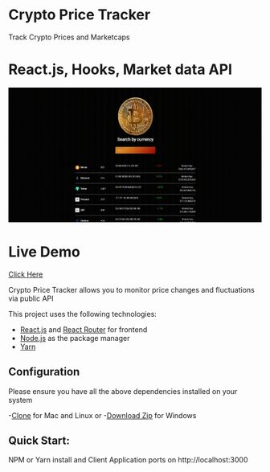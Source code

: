 # Crypto Price Tracker
Track Crypto Prices and Marketcaps

# React.js, Hooks, Market data API

![Final App](https://github.com/derekwebdevcom/CryptoPriceTracker/blob/main/crypto-tracker.gif)

# Live Demo 

[Click Here](https://crypto-tracker.derekwebdev.com)

Crypto Price Tracker allows you to monitor price changes and fluctuations via public API

This project uses the following technologies:

- [React.js](https://reactjs.org) and [React Router](https://reacttraining.com/react-router/) for frontend
- [Node.js](https://nodejs.org/en/) as the package manager
- [Yarn](https://yarnpkg.com/)


## Configuration

Please ensure you have all the above dependencies installed on your system 

-[Clone](https://github.com/derekwebdevcom/CryptoPriceTracker.git) for Mac and Linux or
-[Download Zip](https://github.com/derekwebdevcom/CryptoPriceTracker/archive/main.zip) for Windows

## Quick Start:

NPM or Yarn install and Client Application ports on
 http://localhost:3000
 
